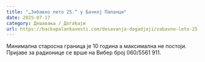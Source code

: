 ```yaml
---
title: "„Забавно лето 25.“ у Бачкој Паланци"
date: 2025-07-17
category: Дешавања / Догађаји
url: https://backapalankavesti.com/desavanja-dogadjaji/zabavno-leto-25-u-backoj-palanci/
---
```


Минимална старосна граница је 10 година а максимална не постоји. Пријаве за радионице се врше на Вибер број 060/5561 911.
